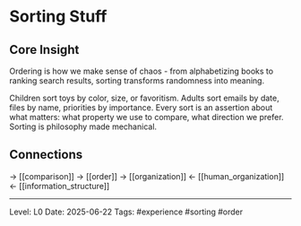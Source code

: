 # Sorting Stuff

## Core Insight
Ordering is how we make sense of chaos - from alphabetizing books to ranking search results, sorting transforms randomness into meaning.

Children sort toys by color, size, or favoritism. Adults sort emails by date, files by name, priorities by importance. Every sort is an assertion about what matters: what property we use to compare, what direction we prefer. Sorting is philosophy made mechanical.

## Connections
→ [[comparison]]
→ [[order]]
→ [[organization]]
← [[human_organization]]
← [[information_structure]]

---
Level: L0
Date: 2025-06-22
Tags: #experience #sorting #order
